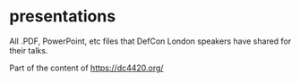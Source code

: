 # presentations

All .PDF, PowerPoint, etc files that DefCon London speakers have shared for their talks.

Part of the content of https://dc4420.org/
